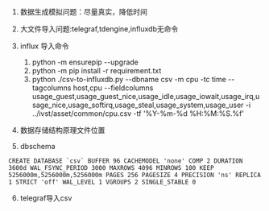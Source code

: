 1. 数据生成模拟问题：尽量真实，降低时间
2. 大文件导入问题:telegraf,tdengine,influxdb无命令
3. influx 导入命令 
   1. python -m ensurepip --upgrade 
   2. python -m pip install -r requirement.txt
   3. python ./csv-to-influxdb.py --dbname csv -m cpu -tc time --tagcolumns host,cpu --fieldcolumns usage_guest,usage_guest_nice,usage_idle,usage_iowait,usage_irq,usage_nice,usage_softirq,usage_steal,usage_system,usage_user -i ../ivst/asset/common/cpu.csv -tf '%Y-%m-%d %H:%M:%S.%f'

4. 数据存储结构原理文件位置
5. dbschema
```
CREATE DATABASE `csv` BUFFER 96 CACHEMODEL 'none' COMP 2 DURATION 3600d WAL_FSYNC_PERIOD 3000 MAXROWS 4096 MINROWS 100 KEEP 5256000m,5256000m,5256000m PAGES 256 PAGESIZE 4 PRECISION 'ns' REPLICA 1 STRICT 'off' WAL_LEVEL 1 VGROUPS 2 SINGLE_STABLE 0
```
6. telegraf导入csv
   